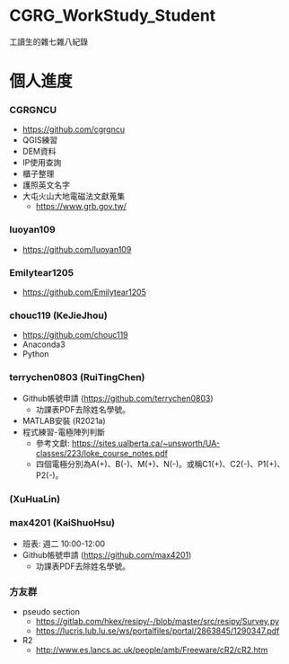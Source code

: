 # CGRG_WorkStudy_Student
工讀生的雜七雜八紀錄

# 個人進度

### CGRGNCU
  + https://github.com/cgrgncu
  + QGIS練習
  + DEM資料
  + IP使用查詢
  + 櫃子整理
  + 護照英文名字
  + 大屯火山大地電磁法文獻蒐集 
    + https://www.grb.gov.tw/ 

### luoyan109
  + https://github.com/luoyan109

### Emilytear1205
  + https://github.com/Emilytear1205

### chouc119 (KeJieJhou)
  + https://github.com/chouc119
  + Anaconda3
  + Python

### terrychen0803 (RuiTingChen)  
  + Github帳號申請 (https://github.com/terrychen0803)
    + 功課表PDF去除姓名學號。
  + MATLAB安裝 (R2021a)
  + 程式練習-電極陣列判斷
    + 參考文獻: https://sites.ualberta.ca/~unsworth/UA-classes/223/loke_course_notes.pdf
    + 四個電極分別為A(+)、B(-)、M(+)、N(-)。或稱C1(+)、C2(-)、P1(+)、P2(-)。

### (XuHuaLin)

### max4201 (KaiShuoHsu) 
  + 班表: 週二 10:00-12:00
  + Github帳號申請 (https://github.com/max4201)
    + 功課表PDF去除姓名學號。

### 方友群
  + pseudo section
    + https://gitlab.com/hkex/resipy/-/blob/master/src/resipy/Survey.py
    + https://lucris.lub.lu.se/ws/portalfiles/portal/2863845/1290347.pdf
  + R2
    + http://www.es.lancs.ac.uk/people/amb/Freeware/cR2/cR2.htm
